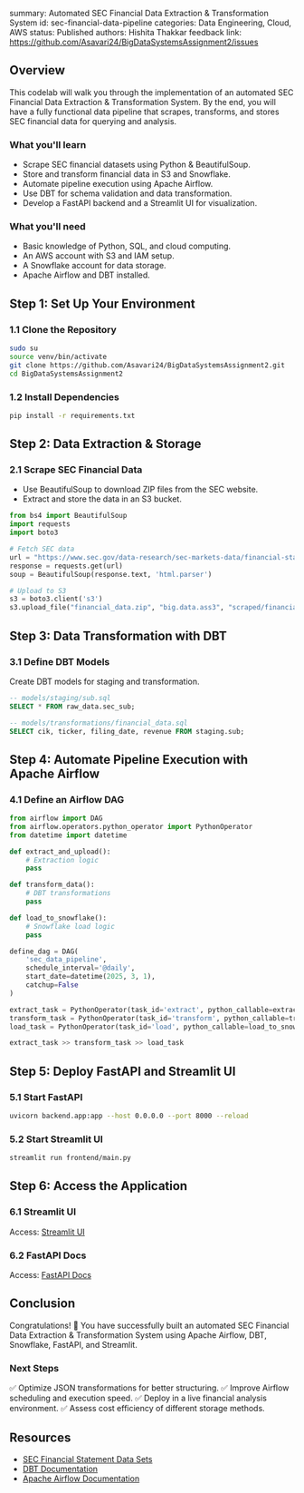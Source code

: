 

summary: Automated SEC Financial Data Extraction & Transformation System
id: sec-financial-data-pipeline
categories: Data Engineering, Cloud, AWS
status: Published
authors: Hishita Thakkar
feedback link: https://github.com/Asavari24/BigDataSystemsAssignment2/issues

## Overview

This codelab will walk you through the implementation of an automated SEC Financial Data Extraction & Transformation System. By the end, you will have a fully functional data pipeline that scrapes, transforms, and stores SEC financial data for querying and analysis.

### What you'll learn
- Scrape SEC financial datasets using Python & BeautifulSoup.
- Store and transform financial data in S3 and Snowflake.
- Automate pipeline execution using Apache Airflow.
- Use DBT for schema validation and data transformation.
- Develop a FastAPI backend and a Streamlit UI for visualization.

### What you'll need
- Basic knowledge of Python, SQL, and cloud computing.
- An AWS account with S3 and IAM setup.
- A Snowflake account for data storage.
- Apache Airflow and DBT installed.

## Step 1: Set Up Your Environment

### 1.1 Clone the Repository
```sh
sudo su
source venv/bin/activate
git clone https://github.com/Asavari24/BigDataSystemsAssignment2.git
cd BigDataSystemsAssignment2
```

### 1.2 Install Dependencies
```sh
pip install -r requirements.txt
```

## Step 2: Data Extraction & Storage

### 2.1 Scrape SEC Financial Data
- Use BeautifulSoup to download ZIP files from the SEC website.
- Extract and store the data in an S3 bucket.

```python
from bs4 import BeautifulSoup
import requests
import boto3

# Fetch SEC data
url = "https://www.sec.gov/data-research/sec-markets-data/financial-statement-data-sets"
response = requests.get(url)
soup = BeautifulSoup(response.text, 'html.parser')

# Upload to S3
s3 = boto3.client('s3')
s3.upload_file("financial_data.zip", "big.data.ass3", "scraped/financial_data.zip")
```

## Step 3: Data Transformation with DBT

### 3.1 Define DBT Models
Create DBT models for staging and transformation.

```sql
-- models/staging/sub.sql
SELECT * FROM raw_data.sec_sub;
```

```sql
-- models/transformations/financial_data.sql
SELECT cik, ticker, filing_date, revenue FROM staging.sub;
```

## Step 4: Automate Pipeline Execution with Apache Airflow

### 4.1 Define an Airflow DAG

```python
from airflow import DAG
from airflow.operators.python_operator import PythonOperator
from datetime import datetime

def extract_and_upload():
    # Extraction logic
    pass

def transform_data():
    # DBT transformations
    pass

def load_to_snowflake():
    # Snowflake load logic
    pass

define_dag = DAG(
    'sec_data_pipeline',
    schedule_interval='@daily',
    start_date=datetime(2025, 3, 1),
    catchup=False
)

extract_task = PythonOperator(task_id='extract', python_callable=extract_and_upload, dag=define_dag)
transform_task = PythonOperator(task_id='transform', python_callable=transform_data, dag=define_dag)
load_task = PythonOperator(task_id='load', python_callable=load_to_snowflake, dag=define_dag)

extract_task >> transform_task >> load_task
```

## Step 5: Deploy FastAPI and Streamlit UI

### 5.1 Start FastAPI
```sh
uvicorn backend.app:app --host 0.0.0.0 --port 8000 --reload
```

### 5.2 Start Streamlit UI
```sh
streamlit run frontend/main.py
```

## Step 6: Access the Application

### 6.1 Streamlit UI
Access: [Streamlit UI](http://3.130.104.76:8501/)

### 6.2 FastAPI Docs
Access: [FastAPI Docs](http://3.130.104.76:8000/docs)

## Conclusion

Congratulations! 🎉 You have successfully built an automated SEC Financial Data Extraction & Transformation System using Apache Airflow, DBT, Snowflake, FastAPI, and Streamlit.

### Next Steps
✅ Optimize JSON transformations for better structuring.
✅ Improve Airflow scheduling and execution speed.
✅ Deploy in a live financial analysis environment.
✅ Assess cost efficiency of different storage methods.

## Resources
- [SEC Financial Statement Data Sets](https://www.sec.gov/data-research/sec-markets-data/financial-statement-data-sets)
- [DBT Documentation](https://docs.getdbt.com/)
- [Apache Airflow Documentation](https://airflow.apache.org/)

